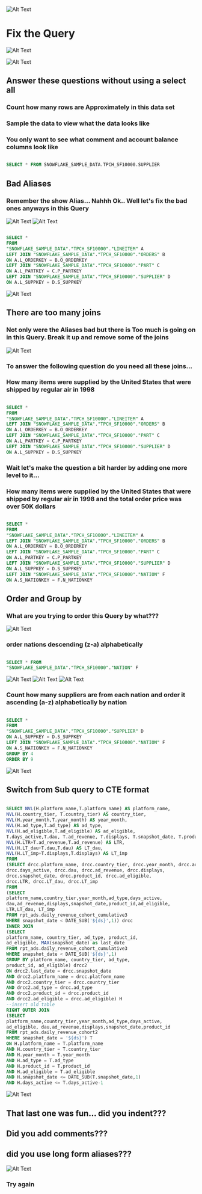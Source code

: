 ![Alt Text](https://media.giphy.com/media/IjD2bKEIiyLfi/giphy.gif) 
 
# Fix the Query

![Alt Text](https://media.giphy.com/media/l2SpZQK6yiANOohag/giphy.gif) 
 
![Alt Text](https://media.giphy.com/media/h4rLmOP2F6xh0bhYkF/giphy.gif)
 
  
## Answer these questions without using a select all
 
### Count how many rows are Approximately in this data set
 
### Sample the data to view what the data looks like
 
### You only want to see what comment and account balance columns look like
 

```sql

SELECT * FROM SNOWFLAKE_SAMPLE_DATA.TPCH_SF10000.SUPPLIER


```

 
## Bad Aliases
 
### Remember the show Alias... Nahhh Ok.. Well let's fix the bad ones anyways in this Query  


![Alt Text](https://media.giphy.com/media/KDnjGMh6CgTwNQeLNu/giphy.gif) 
![Alt Text](https://media.giphy.com/media/j2GPmQRh2A8yHMMX3Q/giphy.gif)
 
 
 ```sql

SELECT * 
FROM 
"SNOWFLAKE_SAMPLE_DATA"."TPCH_SF10000"."LINEITEM" A 
LEFT JOIN "SNOWFLAKE_SAMPLE_DATA"."TPCH_SF10000"."ORDERS" B
ON A.L_ORDERKEY = B.O_ORDERKEY
LEFT JOIN "SNOWFLAKE_SAMPLE_DATA"."TPCH_SF10000"."PART" C
ON A.L_PARTKEY = C.P_PARTKEY
LEFT JOIN "SNOWFLAKE_SAMPLE_DATA"."TPCH_SF10000"."SUPPLIER" D
ON A.L_SUPPKEY = D.S_SUPPKEY

```
 
![Alt Text](https://media.giphy.com/media/GiP2uv99mMCoo/giphy.gif) 

 
## There are too many joins 
 
### Not only were the Aliases bad but there is Too much is going on in this Query.  Break it up and remove some of the joins 
 
![Alt Text](https://media.giphy.com/media/Yq7n1sakPfO1d0O9Wn/giphy.gif) 
 
 ### To answer the following question do you need all these joins...
 ### How many items were supplied by the United States that were shipped by regular air in 1998 
  
```sql

SELECT * 
FROM 
"SNOWFLAKE_SAMPLE_DATA"."TPCH_SF10000"."LINEITEM" A 
LEFT JOIN "SNOWFLAKE_SAMPLE_DATA"."TPCH_SF10000"."ORDERS" B
ON A.L_ORDERKEY = B.O_ORDERKEY
LEFT JOIN "SNOWFLAKE_SAMPLE_DATA"."TPCH_SF10000"."PART" C
ON A.L_PARTKEY = C.P_PARTKEY
LEFT JOIN "SNOWFLAKE_SAMPLE_DATA"."TPCH_SF10000"."SUPPLIER" D
ON A.L_SUPPKEY = D.S_SUPPKEY

```
### Wait let's make the question a bit harder by adding one more level to it...
### How many items were supplied by the United States that were shipped by regular air in 1998 and the total order price was over 50K dollars
 
 ```sql

SELECT * 
FROM 
"SNOWFLAKE_SAMPLE_DATA"."TPCH_SF10000"."LINEITEM" A 
LEFT JOIN "SNOWFLAKE_SAMPLE_DATA"."TPCH_SF10000"."ORDERS" B
ON A.L_ORDERKEY = B.O_ORDERKEY
LEFT JOIN "SNOWFLAKE_SAMPLE_DATA"."TPCH_SF10000"."PART" C
ON A.L_PARTKEY = C.P_PARTKEY
LEFT JOIN "SNOWFLAKE_SAMPLE_DATA"."TPCH_SF10000"."SUPPLIER" D
ON A.L_SUPPKEY = D.S_SUPPKEY
LEFT JOIN "SNOWFLAKE_SAMPLE_DATA"."TPCH_SF10000"."NATION" F
ON A.S_NATIONKEY = F.N_NATIONKEY
```
 
 
## Order and Group by 
 
### What are you trying to order this Query by what???
 
![Alt Text](https://media.giphy.com/media/l2AYpTe5FOOMkBZ3I3/giphy.gif) 
 
### order nations descending (z-a) alphabetically 
```sql

SELECT * FROM 
"SNOWFLAKE_SAMPLE_DATA"."TPCH_SF10000"."NATION" F

```



   
![Alt Text](https://media.giphy.com/media/krM6ANSNvFg52/giphy.gif) ![Alt Text](https://media.giphy.com/media/krM6ANSNvFg52/giphy.gif) ![Alt Text](https://media.giphy.com/media/krM6ANSNvFg52/giphy.gif) 
 
### Count how many suppliers are from each nation and order it ascending  (a-z) alphabetically by nation 
```sql

SELECT * 
FROM 
"SNOWFLAKE_SAMPLE_DATA"."TPCH_SF10000"."SUPPLIER" D
ON A.L_SUPPKEY = D.S_SUPPKEY
LEFT JOIN "SNOWFLAKE_SAMPLE_DATA"."TPCH_SF10000"."NATION" F
ON A.S_NATIONKEY = F.N_NATIONKEY
GROUP BY 4 
ORDER BY 9
```

![Alt Text](https://media.giphy.com/media/h6g5FA1zhKswcRsEi7/giphy.gif)
 
 
## Switch from Sub query to CTE format 

```sql

SELECT NVL(H.platform_name,T.platform_name) AS platform_name,
NVL(H.country_tier, T.country_tier) AS country_tier,
NVL(H.year_month,T.year_month) AS year_month, 
NVL(H.ad_type,T.ad_type) AS ad_type, 
NVL(H.ad_eligible,T.ad_eligible) AS ad_eligible, 
T.days_active,T.dau, T.ad_revenue, T.displays, T.snapshot_date, T.product_id,
NVL(H.LTR+T.ad_revenue,T.ad_revenue) AS LTR,
NVL(H.LT_dau+T.dau,T.dau) AS LT_dau,
NVL(H.LT_imp+T.displays,T.displays) AS LT_imp
FROM
(SELECT drcc.platform_name, drcc.country_tier, drcc.year_month, drcc.ad_type,
drcc.days_active, drcc.dau, drcc.ad_revenue, drcc.displays,
drcc.snapshot_date, drcc.product_id, drcc.ad_eligible,
drcc.LTR, drcc.LT_dau, drcc.LT_imp
FROM 
(SELECT 
platform_name,country_tier,year_month,ad_type,days_active,
dau,ad_revenue,displays,snapshot_date,product_id,ad_eligible,
LTR,LT_dau, LT_imp
FROM rpt_ads.daily_revenue_cohort_cumulative3
WHERE snapshot_date < DATE_SUB('${ds}',1)) drcc
INNER JOIN 
(SELECT 
platform_name, country_tier, ad_type, product_id,
ad_eligible, MAX(snapshot_date) as last_date
FROM rpt_ads.daily_revenue_cohort_cumulative3
WHERE snapshot_date < DATE_SUB('${ds}',1)
GROUP BY platform_name, country_tier, ad_type,
product_id, ad_eligible) drcc2 
ON drcc2.last_date = drcc.snapshot_date
AND drcc2.platform_name = drcc.platform_name
AND drcc2.country_tier = drcc.country_tier
AND drcc2.ad_type = drcc.ad_type
AND drcc2.product_id = drcc.product_id
AND drcc2.ad_eligible = drcc.ad_eligible) H
--insert old table
RIGHT OUTER JOIN
(SELECT 
platform_name,country_tier,year_month,ad_type,days_active,
ad_eligible, dau,ad_revenue,displays,snapshot_date,product_id
FROM rpt_ads.daily_revenue_cohort2
WHERE snapshot_date = '${ds}') T
ON H.platform_name = T.platform_name
AND H.country_tier = T.country_tier
AND H.year_month = T.year_month
AND H.ad_type = T.ad_type
AND H.product_id = T.product_id
AND H.ad_eligible = T.ad_eligible
AND H.snapshot_date <= DATE_SUB(T.snapshot_date,1)
AND H.days_active <= T.days_active-1

```


![Alt Text](https://media.giphy.com/media/FVMz65wDVfC2Q/giphy.gif)


## That last one was fun... did you indent???
## Did you add comments???
## did you use long form aliases???

![Alt Text](https://media.giphy.com/media/VbnUQpnihPSIgIXuZv/giphy.gif) 
 
### Try again 

